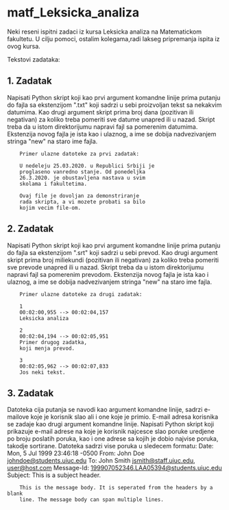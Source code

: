 # matf_Leksicka_analiza
Neki reseni ispitni zadaci iz kursa Leksicka analiza na Matematickom fakultetu. U cilju pomoci, ostalim kolegama,radi lakseg pripremanja ispita iz ovog kursa.


Tekstovi zadataka:

## 1. Zadatak
Napisati Python skript koji kao prvi argument komandne linije prima putanju do fajla sa ekstenzijom ".txt" koji sadrzi u sebi proizvoljan tekst sa nekakvim datumima. Kao drugi argument skript prima broj dana (pozitivan ili negativan) za koliko treba pomeriti sve datume unapred ili u nazad. Skript treba da u istom direktorijumu napravi fajl sa pomerenim datumima. Ekstenzija novog fajla je ista kao i ulaznog, a ime se dobija nadvezivanjem stringa "new" na staro ime fajla.

		Primer ulazne datoteke za prvi zadatak:

		U nedeleju 25.03.2020. u Republici Srbiji je 
		proglaseno vanredno stanje. Od ponedeljka
		26.3.2020. je obustavljena nastava u svim
		skolama i fakultetima.

		Ovaj file je dovoljan za demonstriranje
		rada skripta, a vi mozete probati sa bilo
		kojim vecim file-om.

## 2. Zadatak
Napisati Python skript koji kao prvi argument komandne linije prima putanju do fajla sa ekstenzijom ".srt" koji sadrzi u sebi prevod. Kao drugi argument skript prima broj miliekundi (pozitivan ili negativan) za koliko treba pomeriti sve prevode unapred ili u nazad.  Skript treba da u istom direktorijumu napravi fajl sa pomerenim prevodom. Ekstenzija novog fajla je ista kao i ulaznog, a ime se dobija nadvezivanjem stringa "new" na staro ime fajla.

		Primer ulazne datoteke za drugi zadatak:
        
		1
		00:02:00,955 --> 00:02:04,157
		Leksicka analiza
		
		2
		00:02:04,194 --> 00:02:05,951
		Primer drugog zadatka, 
		koji menja prevod.
        
		3
		00:02:05,962 --> 00:02:07,833
		Jos neki tekst.

## 3. Zadatak
Datoteka cija putanja se navodi kao argument komandne linije, sadrzi e-mailove koje je korisnik slao ali i one koje je primio. E-mail adresa korisnika se zadaje kao drugi argument komandne linije. Napisati Python skript koji prikazuje e-mail adrese na koje je korisnik najcesce slao poruke uredjene po broju poslatih poruka, kao i one adrese sa kojih je dobio najvise poruka, takodje sortirane. Datoteka sadrzi vise poruka u sledecem formatu:
		Date: Mon, 5 Jul 1999 23:46:18 -0500
		From: John Doe <johndoe@students.uiuc.edu>
		To: John Smith <jsmith@staff.uiuc.edu>, user@host.com
		Message-Id: <199907052346.LAA05394@students.uiuc.edu>
		Subject: This is a subject header.

		This is the message body. It is seperated from the headers by a blank
		line. The message body can span multiple lines.


